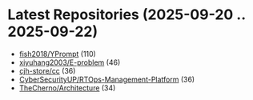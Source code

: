 # Latest Repositories (2025-09-20 .. 2025-09-22)

- [fish2018/YPrompt](https://github.com/fish2018/YPrompt) (110)
- [xiyuhang2003/E-problem](https://github.com/xiyuhang2003/E-problem) (46)
- [cjh-store/cc](https://github.com/cjh-store/cc) (36)
- [CyberSecurityUP/RTOps-Management-Platform](https://github.com/CyberSecurityUP/RTOps-Management-Platform) (36)
- [TheCherno/Architecture](https://github.com/TheCherno/Architecture) (34)
